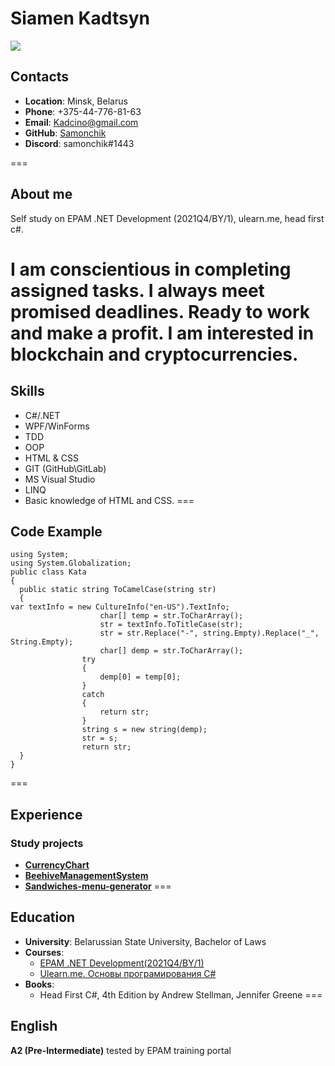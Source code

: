 # Siamen Kadtsyn
![](https://img.hhcdn.ru/photo/727554400.jpeg?t=1688385574&h=la0c9CsRpRhom-miXP4STw)


## Contacts
* **Location**: Minsk, Belarus
* **Phone**: +375-44-776-81-63
* **Email**: Kadcino@gmail.com
* **GitHub**: [Samonchik](https://github.com/Samonchik)
* **Discord**: samonchik#1443


===



## About me
Self study on EPAM .NET Development (2021Q4/BY/1), ulearn.me, head first c#.


I am conscientious in completing assigned tasks. I always meet promised deadlines. Ready to work and make a profit. I am interested in blockchain and cryptocurrencies.
===


## Skills
* C#/.NET
* WPF/WinForms
* TDD
* OOP
* HTML & CSS
* GIT (GitHub\GitLab)
* MS Visual Studio
* LINQ
* Basic knowledge of HTML and CSS.
===


## Code Example
```
using System;
using System.Globalization;
public class Kata
{
  public static string ToCamelCase(string str)
  {
var textInfo = new CultureInfo("en-US").TextInfo;
                    char[] temp = str.ToCharArray();
                    str = textInfo.ToTitleCase(str);
                    str = str.Replace("-", string.Empty).Replace("_", String.Empty);
                    char[] demp = str.ToCharArray();
                try
                {
                    demp[0] = temp[0];
                }
                catch
                {
                    return str;
                }
                string s = new string(demp);
                str = s;
                return str;
  }
}
```
===

## Experience
### Study projects
* [**CurrencyChart**](https://github.com/Samonchik/CurrencyChart)
* [**BeehiveManagementSystem**](https://github.com/Samonchik/BeehiveManagementSystem)
* [**Sandwiches-menu-generator**](https://github.com/Samonchik/Sandwiches-menu-generator)
===


## Education
* **University**: Belarussian State University, Bachelor of Laws
* **Courses**:        
    + [EPAM .NET Development(2021Q4/BY/1)](https://training.epam.com/Training/Details/2665?lang=ru)
    + [Ulearn.me. Основы програмирования C#](https://ulearn.me/)
* **Books**:
    + Head First C#, 4th Edition by Andrew Stellman, Jennifer Greene
===


## English
**A2 (Pre-Intermediate)** tested by EPAM training portal
